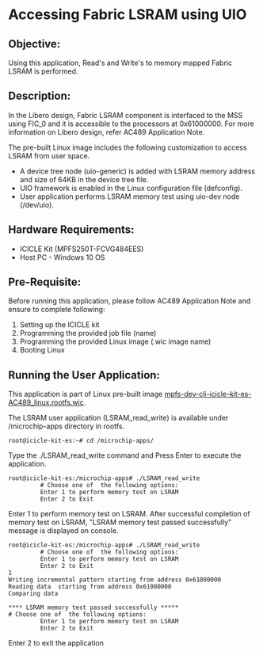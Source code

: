 # Accessing Fabric LSRAM using UIO

## Objective:

Using this application, Read's and Write's to memory mapped Fabric LSRAM is performed.

## Description:

In the Libero design, Fabric LSRAM component is interfaced to the MSS using FIC_0 and it is accessible to the processors at 0x61000000.  For more information on Libero design, refer AC489 Application Note.

The pre-built Linux image includes the following customization to access LSRAM from user space.

- A device tree node (uio-generic) is added with LSRAM memory address and size of 64KB in the device tree file.
- UIO framework is enabled in the Linux configuration file (defconfig).
- User application performs LSRAM memory test using uio-dev node (/dev/uio).

## Hardware Requirements:

- ICICLE Kit (MPFS250T-FCVG484EES)
- Host PC - Windows 10 OS

## Pre-Requisite:

Before running this application, please follow AC489 Application Note and ensure to complete following:

1. Setting up the ICICLE kit
2. Programming the provided job file (name)
3. Programming the provided Linux image (.wic image name)
4. Booting Linux

## Running the User Application:

This application is part of Linux pre-built image [mpfs-dev-cli-icicle-kit-es-AC489_linux.rootfs.wic](ftp://ftp.actel.com/outgoing/AC489/mpfs-dev-cli-icicle-kit-es-AC489_linux.rootfs.wic.gz).

The LSRAM user application (LSRAM_read_write) is available under /microchip-apps directory in rootfs.


```
root@icicle-kit-es:~# cd /microchip-apps/
```

Type the ./LSRAM_read_write command and Press Enter to execute the application.


```
root@icicle-kit-es:/microchip-apps# ./LSRAM_read_write
         # Choose one of  the following options:
         Enter 1 to perform memory test on LSRAM
         Enter 2 to Exit  
```

Enter 1 to perform memory test on LSRAM.
After successful completion of memory test on LSRAM, "LSRAM memory test passed successfully" message is displayed on console.


```
root@icicle-kit-es:/microchip-apps# ./LSRAM_read_write
         # Choose one of  the following options:
         Enter 1 to perform memory test on LSRAM
         Enter 2 to Exit
1
Writing incremental pattern starting from address 0x61000000
Reading data  starting from address 0x61000000
Comparing data

**** LSRAM memory test passed successfully *****
# Choose one of  the following options:
         Enter 1 to perform memory test on LSRAM
         Enter 2 to Exit
```

Enter 2 to exit the application

